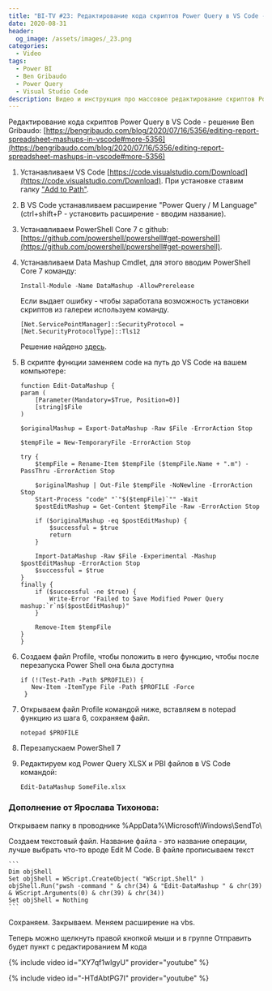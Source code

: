 ```yaml
---
title: "BI-TV #23: Редактирование кода скриптов Power Query в VS Code - решение Ben Gribaudo"
date: 2020-08-31
header:
  og_image: /assets/images/_23.png
categories:
  - Video
tags:
  - Power BI
  - Ben Gribaudo
  - Power Query
  - Visual Studio Code
description: Видео и инструкция про массовое редактирование скриптов Power Query с помощью CMDlet от Ben Gribaudo.
---
```

<!-- markdownlint-disable MD040 MD013 -->
Редактирование кода скриптов Power Query в VS Code - решение Ben Gribaudo:
[https://bengribaudo.com/blog/2020/07/16/5356/editing-report-spreadsheet-mashups-in-vscode#more-5356](https://bengribaudo.com/blog/2020/07/16/5356/editing-report-spreadsheet-mashups-in-vscode#more-5356)

1. Устанавливаем VS Code [https://code.visualstudio.com/Download](https://code.visualstudio.com/Download). При установке ставим галку ["Add to Path"](https://s3-eu-central-1.amazonaws.com/nfd/PublicSharebales/addtopath-1598852869.png).

2. В VS Code устанавливаем расширение "Power Query / M Language" (ctrl+shift+P - установить расширение - вводим название).

3. Устанавливаем PowerShell Core 7 c github: [https://github.com/powershell/powershell#get-powershell](https://github.com/powershell/powershell#get-powershell).

4. Устанавливаем Data Mashup Cmdlet, для этого вводим PowerShell Core 7 команду:

    ```
    Install-Module -Name DataMashup -AllowPrerelease
    ```

    Если выдает ошибку - чтобы заработала возможность установки скриптов из галереи используем команду.

    ```
    [Net.ServicePointManager]::SecurityProtocol = [Net.SecurityProtocolType]::Tls12
    ```

    Решение найдено [здесь](https://www.myerrorsandmysolutions.com/unable-to-resolve-package-source-https-www-powershellgallery-com-api-v2/).

5. В скрипте функции заменяем code на путь до VS Code на вашем компьютере:

    ```
    function Edit-DataMashup {
    param (
        [Parameter(Mandatory=$True, Position=0)]
        [string]$File
    )

    $originalMashup = Export-DataMashup -Raw $File -ErrorAction Stop
       
    $tempFile = New-TemporaryFile -ErrorAction Stop
       
    try {
        $tempFile = Rename-Item $tempFile ($tempFile.Name + ".m") -PassThru -ErrorAction Stop

        $originalMashup | Out-File $tempFile -NoNewline -ErrorAction Stop
        Start-Process "code" "`"$($tempFile)`"" -Wait 
        $postEditMashup = Get-Content $tempFile -Raw -ErrorAction Stop
           
        if ($originalMashup -eq $postEditMashup) { 
            $successful = $true
            return
        }
           
        Import-DataMashup -Raw $File -Experimental -Mashup $postEditMashup -ErrorAction Stop
        $successful = $true
    }   
    finally {
        if ($successful -ne $true) {
            Write-Error "Failed to Save Modified Power Query mashup:`r`n$($postEditMashup)"
        }
      
        Remove-Item $tempFile
    }
    }
    ```

7. Создаем файл Profile, чтобы положить в него функцию, чтобы после перезапуска Power Shell она была доступна

    ```
    if (!(Test-Path -Path $PROFILE)) {
       New-Item -ItemType File -Path $PROFILE -Force
     }
    ```

8. Открываем файл Profile командой ниже, вставляем в notepad функцию из шага 6, сохраняем файл.

    ```
    notepad $PROFILE

    ```

9. Перезапускаем PowerShell 7

10. Редактируем код Power Query XLSX и PBI файлов в VS Code командой:

    ```
    Edit-DataMashup SomeFile.xlsx
    ```


### Дополнение от Ярослава Тихонова:

Открываем папку в проводнике
%AppData%\Microsoft\Windows\SendTo\

Создаем текстовый файл. Название файла - это название операции, лучше выбрать что-то вроде Edit M Code. В файле прописываем текст

    ```
    Dim objShell
    Set objShell = WScript.CreateObject( "WScript.Shell" )
    objShell.Run("pwsh -command " & chr(34) & "Edit-DataMashup " & chr(39) & WScript.Arguments(0) & chr(39) & chr(34))
    Set objShell = Nothing
    ```

Сохраняем. Закрываем. Меняем расширение на vbs.

Теперь можно щелкнуть правой кнопкой мыши и в группе Отправить будет пункт с редактированием M кода



{% include video id="XY7qf1wlgyU" provider="youtube" %}

{% include video id="-HTdAbtPG7I" provider="youtube" %}

<!--  
<style>.embed-container { position: relative; padding-bottom: 56.25%; height: 0; overflow: hidden; max-width: 100%; } .embed-container iframe, .embed-container object, .embed-container embed { position: absolute; top: 0; left: 0; width: 100%; height: 100%; }</style><div class='embed-container'><iframe src='https://www.youtube.com/embed/XY7qf1wlgyU' frameborder='0' allowfullscreen></iframe></div>
-->  
